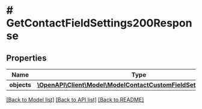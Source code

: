 # # GetContactFieldSettings200Response

## Properties

Name | Type | Description | Notes
------------ | ------------- | ------------- | -------------
**objects** | [**\OpenAPI\Client\Model\ModelContactCustomFieldSettingResponse[]**](ModelContactCustomFieldSettingResponse.md) |  | [optional]

[[Back to Model list]](../../README.md#models) [[Back to API list]](../../README.md#endpoints) [[Back to README]](../../README.md)
